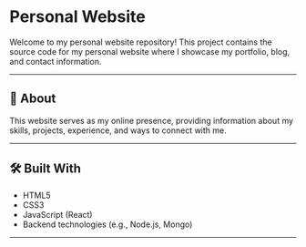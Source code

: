# Personal Website

Welcome to my personal website repository! This project contains the source code for my personal website where I showcase my portfolio, blog, and contact information.

---

## 🚀 About

This website serves as my online presence, providing information about my skills, projects, experience, and ways to connect with me.

---

## 🛠️ Built With

- HTML5
- CSS3
- JavaScript (React)
-  Backend technologies (e.g., Node.js, Mongo)

---

